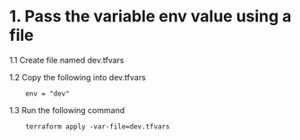 # 1. Pass the variable env value using a file

1.1 Create file named dev.tfvars

1.2 Copy the following into dev.tfvars
```
    env = "dev"
```

1.3 Run the following command

```
    terraform apply -var-file=dev.tfvars
```